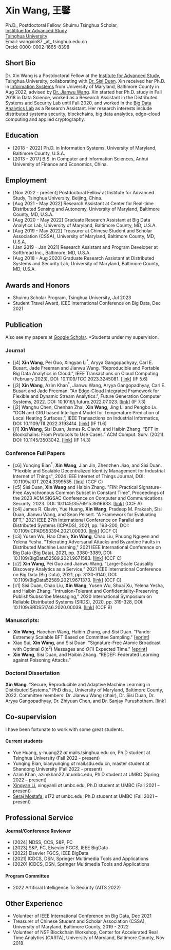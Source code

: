 # Xin Wang, 王馨

<div class="row">
  <div class="col-md-4">
    Ph.D., Postdoctoral Fellow, Shuimu Tsinghua Scholar,<br>
    <a href="https://www.ias.tsinghua.edu.cn/">Instititue for Advanced Study</a><br>
    <a href="https://www.tsinghua.edu.cn/en/">Tsinghua University</a> <br>
    Email: wangxin87 _at_ tsinghua.edu.cn<br>
    Orcid: 0000-0002-1665-8398<br>
  </div>
</div>


## Short Bio
Dr. Xin Wang is a Postdoctoral Fellow at the <a href="https://www.ias.tsinghua.edu.cn/en/">Institute for Advanced Study</a>, Tsinghua University, collaborating with <a href="https://fififish.github.io/sisiduan/">Dr. Sisi Duan</a>. Xin received her Ph.D. in <a href="https://informationsystems.umbc.edu/">Information Systems</a> from University of Maryland, Baltimore County in Aug 2022, advised by <a href="https://bdal.umbc.edu/people/jianwu/">Dr. Jianwu Wang</a>. Xin started her Ph.D. study in Fall 2018 in Data Science, worked as a Research Assistant in the Distributed Systems and Security Lab until Fall 2020, and worked in the <a href="https://bdal.umbc.edu/">Big Data Analytics Lab</a> as a Research Assistant. Her research interests include distributed systems security, blockchains, big data analytics, edge-cloud computing and applied cryptography.

## Education
- [2018 - 2022] Ph.D. in Information Systems, University of Maryland, Baltimore County, U.S.A.
- [2013 - 2017] B.S. in Computer and Information Sciences, Anhui University of Finance and Economics, China.

## Employment
- [Nov 2022 - present] Postdoctoral Fellow at Institute for Advanced Study, Tsinghua University, Beijing, China.
- [Aug 2021 - May 2022] Research Assistant at Center for Real-time Distributed Sensing and Autonomy, University of Maryland, Baltimore County, MD, U.S.A.
- [Aug 2020 - May 2022] Graduate Research Assistant at Big Data Analytics Lab, University of Maryland, Baltimore County, MD, U.S.A.
- [Aug 2019 - May 2022] Treasurer at Chinese Student and Scholar Association (CSSA), University of Maryland, Baltimore County, MD, U.S.A.
- [Jan 2019 - Jan 2021] Research Assistant and Program Developer at Softhread Inc., Baltimore, MD, U.S.A.
- [Aug 2018 - Aug 2020] Graduate Research Assistant at Distributed Systems and Security Lab, University of Maryland, Baltimore County, MD, U.S.A.

## Awards and Honors
- Shuimu Scholar Program, Tsinghua University, Jul 2023
- Student Travel Award, IEEE International Conference on Big Data, Dec 2021

## Publication

Also see my papers at <a href="https://scholar.google.com/citations?user=b1AVqq4AAAAJ&hl=en"> Google Scholar</a>. *Students under my supervision.<br>

### Journal
- [j4] **Xin Wang**, Pei Guo, Xingyan Li<sup>*</sup>, Aryya Gangopadhyay, Carl E. Busart, Jade Freeman and Jianwu Wang. “Reproducible and Portable Big Data Analytics in Cloud.”, IEEE Transactions on Cloud Computing (February 2023), DOI: 10.1109/TCC.2023.3245081. [<a href="https://ieeexplore.ieee.org/abstract/document/10045022">link</a>] (IF 5.6)
- [j3] **Xin Wang**, Azim Khan<sup>*</sup>, Jianwu Wang, Aryya Gangopadhyay, Carl E. Busart and Jade Freeman. “An Edge-Cloud Integrated Framework for Flexible and Dynamic Stream Analytics.”, Future Generation Computer Systems, 2022. DOI: 10.1016/j.future.2022.07.023. [<a href="https://www.sciencedirect.com/science/article/am/pii/S0167739X22002576">link</a>] (IF 7.3)
- [j2] Wanghu Chen, Chenhan Zhai, **Xin Wang**, Jing Li and Pengbo Lv. “GCN and GRU based Intelligent Model for Temperature Prediction of Local Heating Surfaces.”, IEEE Transactions on Industrial Informatics, DOI: 10.1109/TII.2022.3193414. [<a href="https://ieeexplore.ieee.org/abstract/document/9839534/">link</a>] (IF 11.6)
- [j1] **Xin Wang**, Sisi Duan, James R. Clavin, and Haibin Zhang. “BFT in Blockchains: From Protocols to Use Cases.” ACM Comput. Surv. (2021). DOI: 10.1145/3503042. [<a href="https://dl.acm.org/doi/abs/10.1145/3503042">link</a>] (IF 14.3)

### Conference Full Papers
- [c6] Yunqing Bian<sup>*</sup>, **Xin Wang**, Jian Jin, Zhenzhen Jiao, and Sisi Duan. "Flexible and Scalable Decentralized Identity Management for Industrial Internet of Things", 2024 IEEE Internet of Things Journal, DOI: 10.1109/JIOT.2024.3399535. [<a href="">link</a>] (CCF C)
- [c5] Sisi Duan, **Xin Wang** and Haibin Zhang. "FIN: Practical Signature-Free Asynchronous Common Subset in Constant Time", Proceedings of the 2023 ACM SIGSAC Conference on Computer and Communications Security. 2023. DOI: 10.1145/3576915.3616633. [<a href="https://dl.acm.org/doi/abs/10.1145/3576915.3616633">link</a>] (CCF A)
- [c4] James R. Clavin, Yue Huang, **Xin Wang**, Pradeep M. Prakash, Sisi Duan, Jianwu Wang, and Sean Peisert. “A Framework for Evaluating BFT,” 2021 IEEE 27th International Conference on Parallel and Distributed Systems (ICPADS), 2021, pp. 193-200, DOI: 10.1109/ICPADS53394.2021.00030. [<a href="https://ieeexplore.ieee.org/abstract/document/9763687/">link</a>] (CCF C)
- [c3] Yusen Wu, Hao Chen, **Xin Wang**, Chao Liu, Phuong Nguyen and Yelena Yesha. "Tolerating Adversarial Attacks and Byzantine Faults in Distributed Machine Learning," 2021 IEEE International Conference on Big Data (Big Data), 2021, pp. 3380-3389, DOI: 10.1109/BigData52589.2021.9671583. [<a href="https://ieeexplore.ieee.org/abstract/document/9671583/">link</a>] (CCF C)
- [c2] **Xin Wang**, Pei Guo and Jianwu Wang. "Large-Scale Causality Discovery Analytics as a Service," 2021 IEEE International Conference on Big Data (Big Data), 2021, pp. 3130-3140, DOI: 10.1109/BigData52589.2021.9671373. [<a href="https://ieeexplore.ieee.org/abstract/document/9671373/">link</a>] (CCF C)
- [c1] Sisi Duan, Chao Liu, **Xin Wang**, Yusen Wu, Shuai Xu, Yelena Yesha, and Haibin Zhang. "Intrusion-Tolerant and Confidentiality-Preserving Publish/Subscribe Messaging," 2020 International Symposium on Reliable Distributed Systems (SRDS), 2020, pp. 319-328, DOI: 10.1109/SRDS51746.2020.00039. [<a href="https://ieeexplore.ieee.org/abstract/document/9252069/">link</a>] (CCF B)

### Manuscripts:
- **Xin Wang**, Haochen Wang, Haibin Zhang, and Sisi Duan. "Pando: Extremely Scalable BFT Based on Committee Sampling." [<a href="https://eprint.iacr.org/2024/664">eprint</a>]
- Xiao Sui, **Xin Wang**, and Sisi Duan. "Signature-Free Atomic Broadcast with Optimal $O(n^2)$ Messages and $O(1)$ Expected Time." [<a href="https://eprint.iacr.org/2023/1549">eprint</a>]
- **Xin Wang**, Sisi Duan, and Haibin Zhang. “REDEF: Federated Learning against Poisoning Attacks.”

### Doctoral Dissertation
**Xin Wang**. "Secure, Reproducible and Adaptive Machine Learning in Distributed Systems." PhD diss., University of Maryland, Baltimore County, 2022. Committee members: Dr. Jianwu Wang (chair), Dr. Sisi Duan, Dr. Aryya Gangopadhyay, Dr. Zhiyuan Chen, and Dr. Sanjay Purushotham. [<a href="https://www.proquest.com/openview/023dcad4685f43a35754d07b194d0152">link</a>]

## Co-supervision
I have been fortunate to work with some great students.

#### Current students
- Yue Huang, y-huang22 _at_ mails.tsinghua.edu.cn, Ph.D student at Tsinghua University (Fall 2022 - present)
- Yunqing Bian, bianyunqing _at_ mail.sdu.edu.cn, master student at Shandong University (Fall 2022 - present)
- Azim Khan, azimkhan22 _at_ umbc.edu, Ph.D student at UMBC (Spring 2022 – present)
- <a href="https://bdal.umbc.edu/people/xingyanli/">Xingyan Li</a>, xingyanli _at_ umbc.edu, Ph.D student at UMBC (Fall 2021 – present)
- <a href="https://bdal.umbc.edu/people/seraj-mostafa//">Seraj Mostafa</a>, s172 _at_ umbc.edu, Ph.D student at UMBC (Fall 2021 – present)

## Professional Service

#### Journal/Conference Reviewer
- [2024] NDSS, CCS, S&P, FC
- [2023] S&P, FC, Elsevier FGCS, IEEE BigData
- [2022] Elsevier FGCS, IEEE BigData
- [2021] ICDCS, DSN, Springer Multimedia Tools and Applications
- [2020] ICDCS, DSN, Springer Multimedia Tools and Applications

#### Program Committee
- 2022 Artificial Intelligence To Security (AITS 2022)

## Other Experience
- Volunteer of IEEE International Conference on Big Data, Dec 2021
- Treasurer of Chinese Student and Scholar Association (CSSA), University of Maryland, Baltimore County, 2019 - 2022
- Volunteer of NSF Blockchain Workshop, Center for Accelerated Real Time Analytics (CARTA), University of Maryland, Baltimore County, Nov 2018
